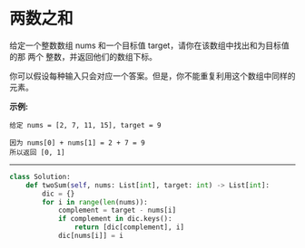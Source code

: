 # 两数之和
给定一个整数数组 nums 和一个目标值 target，请你在该数组中找出和为目标值的那 两个 整数，并返回他们的数组下标。

你可以假设每种输入只会对应一个答案。但是，你不能重复利用这个数组中同样的元素。

**示例:**
```
给定 nums = [2, 7, 11, 15], target = 9

因为 nums[0] + nums[1] = 2 + 7 = 9
所以返回 [0, 1]
```
--------------------------------------
``` python
class Solution:
    def twoSum(self, nums: List[int], target: int) -> List[int]:
        dic = {}
        for i in range(len(nums)):
            complement = target - nums[i]
            if complement in dic.keys():
                return [dic[complement], i]
            dic[nums[i]] = i
```

